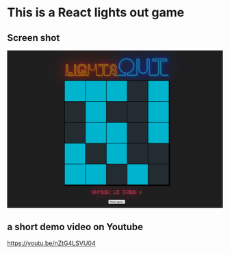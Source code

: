 # This is a React lights out game

## Screen shot
![](https://github.com/lywme/lightsOut/raw/master/public/screen.png)  

## a short demo video on Youtube
https://youtu.be/nZtG4LSVU04

